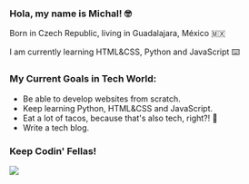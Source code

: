 ### Hola, my name is Michal! 🤓

Born in Czech Republic, living in Guadalajara, México 🇲🇽

I am currently learning HTML&CSS, Python and JavaScript ⌨️

### My Current Goals in Tech World:
- Be able to develop websites from scratch.
- Keep learning Python, HTML&CSS and JavaScript.
- Eat a lot of tacos, because that's also tech, right?! 🌮
- Write a tech blog.


### Keep Codin' Fellas!
![](https://media.giphy.com/media/13HgwGsXF0aiGY/giphy.gif)
